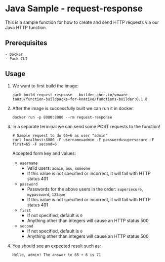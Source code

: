 # Java Sample - request-response

This is a sample function for how to create and send HTTP requests via our Java HTTP function.

## Prerequisites
    - Docker
    - Pack CLI

## Usage
1. We want to first build the image:
    ```
    pack build request-response --builder ghcr.io/vmware-tanzu/function-buildpacks-for-knative/functions-builder:0.1.0
    ```

1. After the image is successfully built we can run it in docker.
    ```
    docker run -p 8080:8080 --rm request-response
    ```

1. In a separate terminal we can send some POST requests to the function!
    ```
    # Sample request to do 65+6 as user "admin"
    curl localhost:8080 -F username=admin -F password=supersecure -F first=65 -F second=6
    ```
    Accepted form key and values:
    * `username`
        * Valid users: `admin`, `asu`, `someone`
        * If this value is not specified or incorrect, it will fail with HTTP status 401
    * `password`
        * Passwords for the above users in the order: `supersecure`, `mypassword`, `123qwe`
        * If this value is not specified or incorrect, it will fail with HTTP status 401
    * `first`
        * If not specified, default is `0`
        * Anything other than integers will cause an HTTP status 500
    * `second`
        * If not specified, default is `0`
        * Anything other than integers will cause an HTTP status 500

1. You should see an expected result such as:
    ```
    Hello, admin! The answer to 65 + 6 is 71
    ```